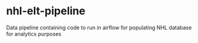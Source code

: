 # nhl-elt-pipeline
Data pipeline containing code to run in airflow for populating NHL database for analytics purposes
